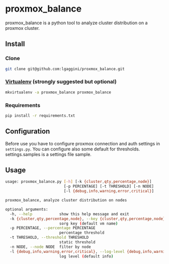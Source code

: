 # proxmox_balance

proxmox_balance is a python tool to analyze cluster distribution on a proxmox cluster.

## Install
### Clone
```bash
git clone git@github.com:lgaggini/proxmox_balance.git
```

### [Virtualenv](https://virtualenvwrapper.readthedocs.io/en/latest/command_ref.html) (strongly suggested but optional)
```bash
mkvirtualenv -a proxmox_balance proxmox_balance
```

### Requirements
```bash
pip install -r requirements.txt
```

## Configuration
Before use you have to configure proxmox connection and auth settings in `settings.py`. You can configure also
some default for thresholds. settings.samples is a settings file sample.

## Usage

```bash
usage: proxmox_balance.py [-h] [-k {cluster,qty,percentage,node}]
                          [-p PERCENTAGE] [-t THRESHOLD] [-n NODE]
                          [-l {debug,info,warning,error,critical}]

proxmox_balance, analyze cluster distribution on nodes

optional arguments:
  -h, --help            show this help message and exit
  -k {cluster,qty,percentage,node}, --key {cluster,qty,percentage,node}
                        sorg key (default vm name)
  -p PERCENTAGE, --percentage PERCENTAGE
                        percentage threshold
  -t THRESHOLD, --threshold THRESHOLD
                        static threshold
  -n NODE, --node NODE  filter by node
  -l {debug,info,warning,error,critical}, --log-level {debug,info,warning,error,critical}
                        log level (default info)
```
